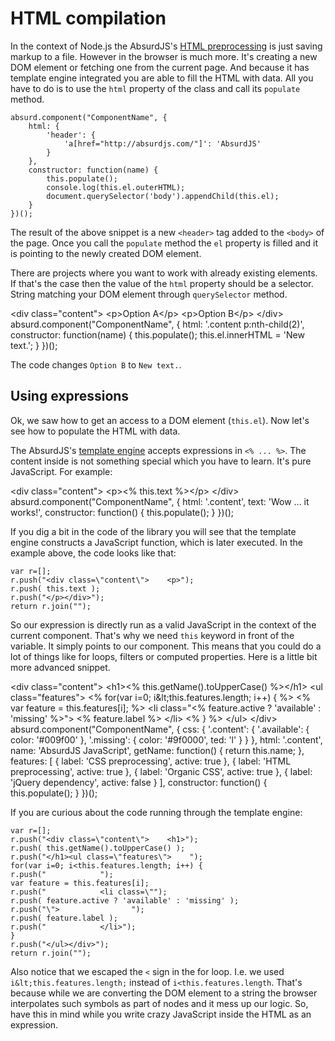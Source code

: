 # HTML compilation

In the context of Node.js the AbsurdJS's [HTML preprocessing](/pages/html-preprocessing/) is just saving markup to a file. However in the browser is much more. It's creating a new DOM element or fetching one from the current page. And because it has template engine integrated you are able to fill the HTML with data. All you have to do is to use the `html` property of the class and call its `populate` method.

	absurd.component("ComponentName", {
	    html: {
	        'header': {
	            'a[href="http://absurdjs.com/"]': 'AbsurdJS'
	        }
	    },
	    constructor: function(name) {
	        this.populate();
	        console.log(this.el.outerHTML);
			document.querySelector('body').appendChild(this.el);
	    }
	})();

The result of the above snippet is a new `<header>` tag added to the `<body>` of the page. Once you call the `populate` method the `el` property is filled and it is pointing to the newly created DOM element.

There are projects where you want to work with already existing elements. If that's the case then the value of the `html` property should be a selector. String matching your DOM element through `querySelector` method.

<example>
<html>
&lt;div class="content">
    &lt;p>Option A&lt;/p>
    &lt;p>Option B&lt;/p>
&lt;/div>
</html>
<js>
absurd.component("ComponentName", {
    html: '.content p:nth-child(2)',
    constructor: function(name) {
        this.populate();
        this.el.innerHTML = 'New text.';
    }
})();
</js>
</example>

<small class="jsbin"><i class="fa fa-code"></i> [](http://jsbin.com/zazat/2/edit)</small>

The code changes `Option B` to `New text.`.

## Using expressions

Ok, we saw how to get an access to a DOM element (`this.el`). Now let's see how to populate the HTML with data.

The AbsurdJS's [template engine](http://krasimirtsonev.com/blog/article/Javascript-template-engine-in-just-20-line) accepts expressions in `<% ... %>`. The content inside is not something special which you have to learn. It's pure JavaScript. For example:

<example>
<html>
&lt;div class="content">
    &lt;p>&lt;% this.text %>&lt;/p>
&lt;/div>
</html>
<js>
absurd.component("ComponentName", {
    html: '.content',
    text: 'Wow ... it works!',
    constructor: function() {
        this.populate();
    }
})();
</js>
</example>

<small class="jsbin"><i class="fa fa-code"></i> [](http://jsbin.com/xaguj/1/edit)</small>

If you dig a bit in the code of the library you will see that the template engine constructs a JavaScript function, which is later executed. In the example above, the code looks like that:

    var r=[];
    r.push("<div class=\"content\">    <p>");
    r.push( this.text );
    r.push("</p></div>");
    return r.join("");

So our expression is directly run as a valid JavaScript in the context of the current component. That's why we need `this` keyword in front of the variable. It simply points to our component. This means that you could do a lot of things like for loops, filters or computed properties. Here is a little bit more advanced snippet.

<example class="rows">
<html>
&lt;div class="content">
    &lt;h1>&lt;% this.getName().toUpperCase() %>&lt;/h1>
    &lt;ul class="features">
        &lt;% for(var i=0; i&amp;lt;this.features.length; i++) { %>
        &lt;% var feature = this.features[i]; %>
        &lt;li class="&lt;% feature.active ? 'available' : 'missing' %>">
            &lt;% feature.label %>
        &lt;/li>
        &lt;% } %>
    &lt;/ul>
&lt;/div>
</html>
<js>
absurd.component("ComponentName", {
    css: {
        '.content': {
            '.available': { color: '#009f00' },
            '.missing': { color: '#9f0000', ted: 'l' }
        }
    },
    html: '.content',
    name: 'AbsurdJS JavaScript',
    getName: function() {
        return this.name;
    },
    features: [
        { label: 'CSS preprocessing', active: true },
        { label: 'HTML preprocessing', active: true },
        { label: 'Organic CSS', active: true },
        { label: 'jQuery dependency', active: false }
    ],
    constructor: function() {
        this.populate();
    }
})();
</js>
</example>

<small class="jsbin"><i class="fa fa-code"></i> [](http://jsbin.com/pomev/8/edit)</small>

If you are curious about the code running through the template engine:

    var r=[];
    r.push("<div class=\"content\">    <h1>");
    r.push( this.getName().toUpperCase() );
    r.push("</h1><ul class=\"features\">    "); 
    for(var i=0; i<this.features.length; i++) { 
    r.push("            "); 
    var feature = this.features[i]; 
    r.push("            <li class=\"");
    r.push( feature.active ? 'available' : 'missing' );
    r.push("\">                ");
    r.push( feature.label );
    r.push("            </li>"); 
    } 
    r.push("</ul></div>");
    return r.join(""); 

Also notice that we escaped the `<` sign in the for loop. I.e. we used `i&lt;this.features.length;` instead of `i<this.features.length`. That's because while we are converting the DOM element to a string  the browser interpolates such symbols as part of nodes and it mess up our logic. So, have this in mind while you write crazy JavaScript inside the HTML as an expression.